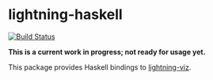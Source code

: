 # lightning-haskell

[![Build Status](https://travis-ci.org/cmoresid/lightning-haskell.svg?branch=master)](https://travis-ci.org/cmoresid/lightning-haskell)  

**This is a current work in progress; not ready for usage yet.**  

This package provides Haskell bindings to
[lightning-viz](http://lightning-viz.org/).  
